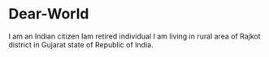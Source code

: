 # Dear-World
I am an Indian citizen 
Iam retired individual 
I am living in rural area of Rajkot district in Gujarat state of Republic of India. 
